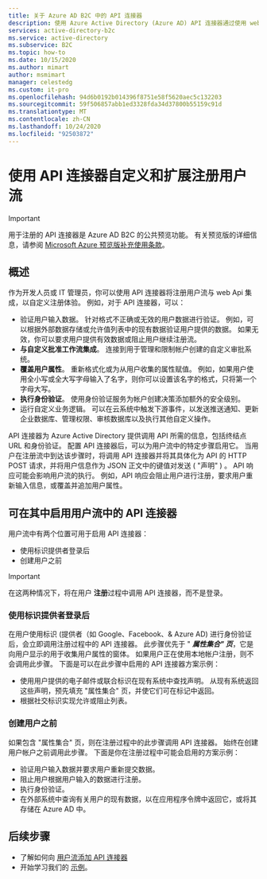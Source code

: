 ```yaml
---
title: 关于 Azure AD B2C 中的 API 连接器
description: 使用 Azure Active Directory (Azure AD) API 连接器通过使用 web Api 自定义和扩展注册用户流。
services: active-directory-b2c
ms.service: active-directory
ms.subservice: B2C
ms.topic: how-to
ms.date: 10/15/2020
ms.author: mimart
author: msmimart
manager: celestedg
ms.custom: it-pro
ms.openlocfilehash: 94d6b0192b014396f8751e58f5620aec5c132203
ms.sourcegitcommit: 59f506857abb1ed3328fda34d37800b55159c91d
ms.translationtype: MT
ms.contentlocale: zh-CN
ms.lasthandoff: 10/24/2020
ms.locfileid: "92503872"
---
```

# <a name="use-api-connectors-to-customize-and-extend-sign-up-user-flows"></a>使用 API 连接器自定义和扩展注册用户流

> [!IMPORTANT]
> 用于注册的 API 连接器是 Azure AD B2C 的公共预览功能。 有关预览版的详细信息，请参阅 [Microsoft Azure 预览版补充使用条款](https://azure.microsoft.com/support/legal/preview-supplemental-terms/)。

## <a name="overview"></a>概述 
作为开发人员或 IT 管理员，你可以使用 API 连接器将注册用户流与 web Api 集成，以自定义注册体验。 例如，对于 API 连接器，可以：

- 验证用户输入数据。 针对格式不正确或无效的用户数据进行验证。 例如，可以根据外部数据存储或允许值列表中的现有数据验证用户提供的数据。 如果无效，你可以要求用户提供有效数据或阻止用户继续注册流。
- **与自定义批准工作流集成**。 连接到用于管理和限制帐户创建的自定义审批系统。
- **覆盖用户属性**。 重新格式化或为从用户收集的属性赋值。 例如，如果用户使用全小写或全大写字母输入了名字，则你可以设置该名字的格式，只将第一个字母大写。 
- **执行身份验证**。 使用身份验证服务为帐户创建决策添加额外的安全级别。
- 运行自定义业务逻辑。 可以在云系统中触发下游事件，以发送推送通知、更新企业数据库、管理权限、审核数据库以及执行其他自定义操作。

API 连接器为 Azure Active Directory 提供调用 API 所需的信息，包括终结点 URL 和身份验证。 配置 API 连接器后，可以为用户流中的特定步骤启用它。 当用户在注册流中到达该步骤时，将调用 API 连接器并将其具体化为 API 的 HTTP POST 请求，并将用户信息作为 JSON 正文中的键值对发送 ( "声明" ) 。 API 响应可能会影响用户流的执行。 例如，API 响应会阻止用户进行注册，要求用户重新输入信息，或覆盖并追加用户属性。

## <a name="where-you-can-enable-an-api-connector-in-a-user-flow"></a>可在其中启用用户流中的 API 连接器

用户流中有两个位置可用于启用 API 连接器：

- 使用标识提供者登录后
- 创建用户之前

> [!IMPORTANT]
> 在这两种情况下，将在用户 **注册**过程中调用 API 连接器，而不是登录。

### <a name="after-signing-in-with-an-identity-provider"></a>使用标识提供者登录后

在用户使用标识 (提供者（如 Google、Facebook、& Azure AD) 进行身份验证后，会立即调用注册过程中的 API 连接器。 此步骤优先于 " **_属性集合" 页_**，它是向用户显示的用于收集用户属性的窗体。 如果用户正在使用本地帐户注册，则不会调用此步骤。 下面是可以在此步骤中启用的 API 连接器方案示例：

- 使用用户提供的电子邮件或联合标识在现有系统中查找声明。 从现有系统返回这些声明，预先填充 "属性集合" 页，并使它们可在标记中返回。
- 根据社交标识实现允许或阻止列表。

### <a name="before-creating-the-user"></a>创建用户之前

如果包含 "属性集合" 页，则在注册过程中的此步骤调用 API 连接器。 始终在创建用户帐户之前调用此步骤。 下面是你在注册过程中可能会启用的方案示例：

- 验证用户输入数据并要求用户重新提交数据。
- 阻止用户根据用户输入的数据进行注册。
- 执行身份验证。
- 在外部系统中查询有关用户的现有数据，以在应用程序令牌中返回它，或将其存储在 Azure AD 中。


## <a name="next-steps"></a>后续步骤
- 了解如何向 [用户流添加 API 连接器](add-api-connector.md)
- 开始学习我们的 [示例](code-samples.md#api-connectors)。
<!-- - Learn how to [add a custom approval system to self-service sign-up](add-approvals.md) -->